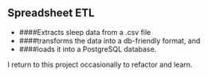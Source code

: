 ## Spreadsheet ETL ##

* ####Extracts sleep data from a .csv file
* ####transforms the data into a db-friendly format, and 
* ####loads it into a PostgreSQL database.

I return to this project occasionally to refactor and learn.
